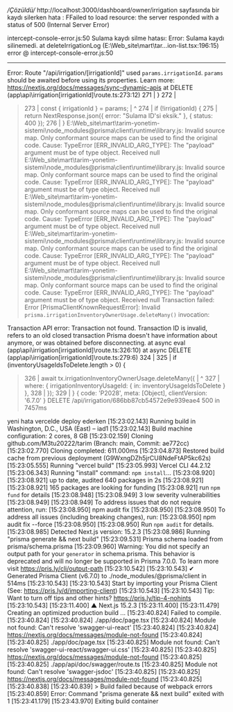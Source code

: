 */Çözüldü/*
http://localhost:3000/dashboard/owner/irrigation sayfasında   bir kaydı silerken hata :
FFailed to load resource: the server responded with a status of 500 (Internal Server Error)

intercept-console-error.js:50 Sulama kaydı silme hatası: Error: Sulama kaydı silinemedi.
    at deleteIrrigationLog (E:\Web_site\mart\tar…ion-list.tsx:196:15)
error	@	intercept-console-error.js:50

---
Error: Route "/api/irrigation/[irrigationId]" used `params.irrigationId`. `params` should be awaited before using its properties. Learn more: https://nextjs.org/docs/messages/sync-dynamic-apis
    at DELETE (app\api\irrigation\[irrigationId]\route.ts:273:12)
  271 |     }
  272 |
> 273 |     const { irrigationId } = params;
      |            ^
  274 |     if (!irrigationId) {
  275 |       return NextResponse.json({ error: "Sulama ID'si eksik." }, { status: 400 });
  276 |     }
E:\Web_site\mart\tarim-yonetim-sistemi\node_modules\@prisma\client\runtime\library.js: Invalid source map. Only conformant source maps can be used to find the original code. Cause: TypeError [ERR_INVALID_ARG_TYPE]: The "payload" argument must be of type object. Received null
E:\Web_site\mart\tarim-yonetim-sistemi\node_modules\@prisma\client\runtime\library.js: Invalid source map. Only conformant source maps can be used to find the original code. Cause: TypeError [ERR_INVALID_ARG_TYPE]: The "payload" argument must be of type object. Received null
E:\Web_site\mart\tarim-yonetim-sistemi\node_modules\@prisma\client\runtime\library.js: Invalid source map. Only conformant source maps can be used to find the original code. Cause: TypeError [ERR_INVALID_ARG_TYPE]: The "payload" argument must be of type object. Received null
E:\Web_site\mart\tarim-yonetim-sistemi\node_modules\@prisma\client\runtime\library.js: Invalid source map. Only conformant source maps can be used to find the original code. Cause: TypeError [ERR_INVALID_ARG_TYPE]: The "payload" argument must be of type object. Received null
E:\Web_site\mart\tarim-yonetim-sistemi\node_modules\@prisma\client\runtime\library.js: Invalid source map. Only conformant source maps can be used to find the original code. Cause: TypeError [ERR_INVALID_ARG_TYPE]: The "payload" argument must be of type object. Received null
Transaction failed: Error [PrismaClientKnownRequestError]: 
Invalid `prisma.irrigationInventoryOwnerUsage.deleteMany()` invocation:


Transaction API error: Transaction not found. Transaction ID is invalid, refers to an old closed transaction Prisma doesn't have information about anymore, or was obtained before disconnecting.
    at async eval (app\api\irrigation\[irrigationId]\route.ts:326:10)
    at async DELETE (app\api\irrigation\[irrigationId]\route.ts:279:6)
  324 |
  325 |         if (inventoryUsageIdsToDelete.length > 0) {
> 326 |           await tx.irrigationInventoryOwnerUsage.deleteMany({
      |          ^
  327 |             where: { irrigationInventoryUsageId: { in: inventoryUsageIdsToDelete } },
  328 |           });
  329 |         } {
  code: 'P2028',
  meta: [Object],
  clientVersion: '6.7.0'
}
 DELETE /api/irrigation/686bb87cb54572e9e939eae4 500 in 7457ms


 yeni hata vercelde deploy ederken
 [15:23:02.143] Running build in Washington, D.C., USA (East) – iad1
[15:23:02.143] Build machine configuration: 2 cores, 8 GB
[15:23:02.159] Cloning github.com/M3tu20222/tarim (Branch: main, Commit: ae772cc)
[15:23:02.770] Cloning completed: 611.000ms
[15:23:04.873] Restored build cache from previous deployment (G9WxngDZh5jrCU8NdeFtAP5kc62s)
[15:23:05.555] Running "vercel build"
[15:23:05.993] Vercel CLI 44.2.12
[15:23:06.343] Running "install" command: `npm install`...
[15:23:08.920] 
[15:23:08.921] up to date, audited 640 packages in 2s
[15:23:08.921] 
[15:23:08.921] 165 packages are looking for funding
[15:23:08.921]   run `npm fund` for details
[15:23:08.948] 
[15:23:08.949] 3 low severity vulnerabilities
[15:23:08.949] 
[15:23:08.949] To address issues that do not require attention, run:
[15:23:08.950]   npm audit fix
[15:23:08.950] 
[15:23:08.950] To address all issues (including breaking changes), run:
[15:23:08.950]   npm audit fix --force
[15:23:08.950] 
[15:23:08.950] Run `npm audit` for details.
[15:23:08.985] Detected Next.js version: 15.2.3
[15:23:08.986] Running "prisma generate && next build"
[15:23:09.531] Prisma schema loaded from prisma/schema.prisma
[15:23:09.960] Warning: You did not specify an output path for your `generator` in schema.prisma. This behavior is deprecated and will no longer be supported in Prisma 7.0.0. To learn more visit https://pris.ly/cli/output-path
[15:23:10.542] 
[15:23:10.543] ✔ Generated Prisma Client (v6.7.0) to ./node_modules/@prisma/client in 514ms
[15:23:10.543] 
[15:23:10.543] Start by importing your Prisma Client (See: https://pris.ly/d/importing-client)
[15:23:10.543] 
[15:23:10.543] Tip: Want to turn off tips and other hints? https://pris.ly/tip-4-nohints
[15:23:10.543] 
[15:23:11.400]    ▲ Next.js 15.2.3
[15:23:11.400] 
[15:23:11.479]    Creating an optimized production build ...
[15:23:40.824] Failed to compile.
[15:23:40.824] 
[15:23:40.824] ./app/doc/page.tsx
[15:23:40.824] Module not found: Can't resolve 'swagger-ui-react'
[15:23:40.824] 
[15:23:40.824] https://nextjs.org/docs/messages/module-not-found
[15:23:40.824] 
[15:23:40.825] ./app/doc/page.tsx
[15:23:40.825] Module not found: Can't resolve 'swagger-ui-react/swagger-ui.css'
[15:23:40.825] 
[15:23:40.825] https://nextjs.org/docs/messages/module-not-found
[15:23:40.825] 
[15:23:40.825] ./app/api/doc/swagger/route.ts
[15:23:40.825] Module not found: Can't resolve 'swagger-jsdoc'
[15:23:40.825] 
[15:23:40.825] https://nextjs.org/docs/messages/module-not-found
[15:23:40.825] 
[15:23:40.838] 
[15:23:40.839] > Build failed because of webpack errors
[15:23:40.859] Error: Command "prisma generate && next build" exited with 1
[15:23:41.179] 
[15:23:43.970] Exiting build container